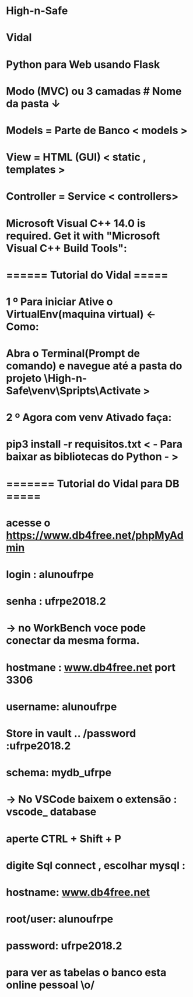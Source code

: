 # High-n-Safe


# Vidal 

# Python para Web usando Flask
# Modo (MVC) ou 3 camadas   # Nome da pasta ↓ #
# Models = Parte de Banco   < models >
# View = HTML (GUI)         < static , templates >
# Controller = Service      < controllers>

# Microsoft Visual C++ 14.0 is required. Get it with "Microsoft Visual C++ Build Tools":

# ====== Tutorial do Vidal ===== #
# 1 º Para iniciar Ative o VirtualEnv(maquina virtual) <- Como: 
# Abra o Terminal(Prompt de comando) e navegue até a pasta do projeto \High-n-Safe\venv\Spripts\Activate >
# 2 º Agora com venv Ativado faça:
# pip3 install -r requisitos.txt < - Para baixar as bibliotecas do Python - >
# 

# ======= Tutorial do Vidal para DB ===== #
#  acesse o https://www.db4free.net/phpMyAdmin
# login : alunoufrpe
# senha : ufrpe2018.2
#  → no WorkBench voce pode conectar da mesma forma.
# hostmane : www.db4free.net port 3306
# username: alunoufrpe
# Store in vault .. /password :ufrpe2018.2
# schema: mydb_ufrpe
#  → No VSCode baixem o extensão : vscode_ database
# aperte CTRL + Shift + P
# digite Sql connect , escolhar mysql :
# hostname: www.db4free.net 
# root/user: alunoufrpe
# password: ufrpe2018.2
# para ver as tabelas o banco esta online pessoal \o/